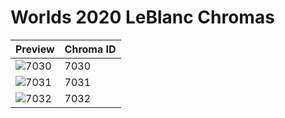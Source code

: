# Worlds 2020 LeBlanc Chromas

| Preview | Chroma ID |
|---------|-----------|
| ![7030](https://raw.communitydragon.org/latest/plugins/rcp-be-lol-game-data/global/default/v1/champion-chroma-images/7/7030.png) | 7030 |
| ![7031](https://raw.communitydragon.org/latest/plugins/rcp-be-lol-game-data/global/default/v1/champion-chroma-images/7/7031.png) | 7031 |
| ![7032](https://raw.communitydragon.org/latest/plugins/rcp-be-lol-game-data/global/default/v1/champion-chroma-images/7/7032.png) | 7032 |